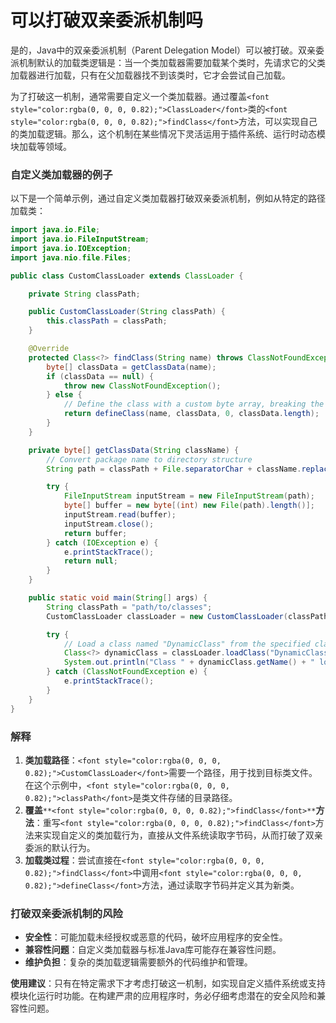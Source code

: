 # 可以打破双亲委派机制吗

<font style="color:rgba(0, 0, 0, 0.82);">是的，Java中的双亲委派机制（Parent Delegation Model）可以被打破。双亲委派机制默认的加载类逻辑是：当一个类加载器需要加载某个类时，先请求它的父类加载器进行加载，只有在父加载器找不到该类时，它才会尝试自己加载。</font>

<font style="color:rgba(0, 0, 0, 0.82);">为了打破这一机制，通常需要自定义一个类加载器。通过覆盖</font>`<font style="color:rgba(0, 0, 0, 0.82);">ClassLoader</font>`<font style="color:rgba(0, 0, 0, 0.82);">类的</font>`<font style="color:rgba(0, 0, 0, 0.82);">findClass</font>`<font style="color:rgba(0, 0, 0, 0.82);">方法，可以实现自己的类加载逻辑。那么，这个机制在某些情况下灵活运用于插件系统、运行时动态模块加载等领域。</font>

### <font style="color:rgba(0, 0, 0, 0.82);">自定义类加载器的例子</font>
<font style="color:rgba(0, 0, 0, 0.82);">以下是一个简单示例，通过自定义类加载器打破双亲委派机制，例如从特定的路径加载类：</font>

```java
import java.io.File;  
import java.io.FileInputStream;  
import java.io.IOException;  
import java.nio.file.Files;  

public class CustomClassLoader extends ClassLoader {  

    private String classPath;  

    public CustomClassLoader(String classPath) {  
        this.classPath = classPath;  
    }  

    @Override  
    protected Class<?> findClass(String name) throws ClassNotFoundException {  
        byte[] classData = getClassData(name);  
        if (classData == null) {  
            throw new ClassNotFoundException();  
        } else {  
            // Define the class with a custom byte array, breaking the parent delegation  
            return defineClass(name, classData, 0, classData.length);  
        }  
    }  

    private byte[] getClassData(String className) {  
        // Convert package name to directory structure  
        String path = classPath + File.separatorChar + className.replace('.', File.separatorChar) + ".class";  

        try {  
            FileInputStream inputStream = new FileInputStream(path);  
            byte[] buffer = new byte[(int) new File(path).length()];  
            inputStream.read(buffer);  
            inputStream.close();  
            return buffer;  
        } catch (IOException e) {  
            e.printStackTrace();  
            return null;  
        }  
    }  

    public static void main(String[] args) {  
        String classPath = "path/to/classes";  
        CustomClassLoader classLoader = new CustomClassLoader(classPath);  

        try {  
            // Load a class named "DynamicClass" from the specified class path  
            Class<?> dynamicClass = classLoader.loadClass("DynamicClass");  
            System.out.println("Class " + dynamicClass.getName() + " loaded successfully.");  
        } catch (ClassNotFoundException e) {  
            e.printStackTrace();  
        }  
    }  
}
```

### <font style="color:rgba(0, 0, 0, 0.82);">解释</font>
1. **<font style="color:rgba(0, 0, 0, 0.82);">类加载路径</font>**<font style="color:rgba(0, 0, 0, 0.82);">：</font>`<font style="color:rgba(0, 0, 0, 0.82);">CustomClassLoader</font>`<font style="color:rgba(0, 0, 0, 0.82);">需要一个路径，用于找到目标类文件。在这个示例中，</font>`<font style="color:rgba(0, 0, 0, 0.82);">classPath</font>`<font style="color:rgba(0, 0, 0, 0.82);">是类文件存储的目录路径。</font>
2. **<font style="color:rgba(0, 0, 0, 0.82);">覆盖</font>**`**<font style="color:rgba(0, 0, 0, 0.82);">findClass</font>**`**<font style="color:rgba(0, 0, 0, 0.82);">方法</font>**<font style="color:rgba(0, 0, 0, 0.82);">：重写</font>`<font style="color:rgba(0, 0, 0, 0.82);">findClass</font>`<font style="color:rgba(0, 0, 0, 0.82);">方法来实现自定义的类加载行为，直接从文件系统读取字节码，从而打破了双亲委派的默认行为。</font>
3. **<font style="color:rgba(0, 0, 0, 0.82);">加载类过程</font>**<font style="color:rgba(0, 0, 0, 0.82);">：尝试直接在</font>`<font style="color:rgba(0, 0, 0, 0.82);">findClass</font>`<font style="color:rgba(0, 0, 0, 0.82);">中调用</font>`<font style="color:rgba(0, 0, 0, 0.82);">defineClass</font>`<font style="color:rgba(0, 0, 0, 0.82);">方法，通过读取字节码并定义其为新类。</font>

### <font style="color:rgba(0, 0, 0, 0.82);">打破双亲委派机制的风险</font>
+ **<font style="color:rgba(0, 0, 0, 0.82);">安全性</font>**<font style="color:rgba(0, 0, 0, 0.82);">：可能加载未经授权或恶意的代码，破坏应用程序的安全性。</font>
+ **<font style="color:rgba(0, 0, 0, 0.82);">兼容性问题</font>**<font style="color:rgba(0, 0, 0, 0.82);">：自定义类加载器与标准Java库可能存在兼容性问题。</font>
+ **<font style="color:rgba(0, 0, 0, 0.82);">维护负担</font>**<font style="color:rgba(0, 0, 0, 0.82);">：复杂的类加载逻辑需要额外的代码维护和管理。</font>

**<font style="color:rgba(0, 0, 0, 0.82);">使用建议</font>**<font style="color:rgba(0, 0, 0, 0.82);">：只有在特定需求下才考虑打破这一机制，如实现自定义插件系统或支持模块化运行时功能。在构建严肃的应用程序时，务必仔细考虑潜在的安全风险和兼容性问题。</font>


